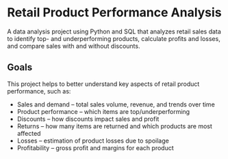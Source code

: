 # Retail Product Performance Analysis
A data analysis project using Python and SQL that analyzes retail sales data to identify top- and underperforming products, calculate profits and losses, and compare sales with and without discounts.

## Goals

This project helps to better understand key aspects of retail product performance, such as:

- Sales and demand – total sales volume, revenue, and trends over time  
- Product performance – which items are top/underperforming  
- Discounts – how discounts impact sales and profit  
- Returns – how many items are returned and which products are most affected  
- Losses – estimation of product losses due to spoilage  
- Profitability – gross profit and margins for each product  
